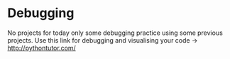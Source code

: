# Debugging

No projects for today only some debugging practice using some previous projects.
Use this link for debugging and visualising your code -> http://pythontutor.com/

